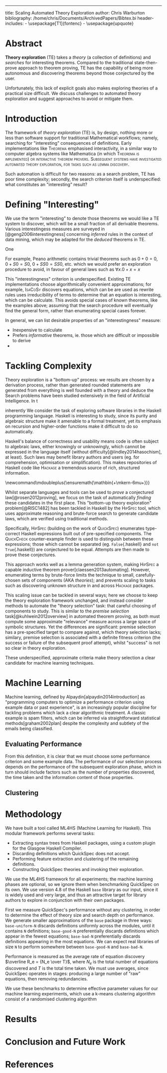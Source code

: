 ---
title: Scaling Automated Theory Exploration
author: Chris Warburton
bibliography: /home/chris/Documents/ArchivedPapers/Bibtex.bi
header-includes:
    - \usepackage[T1]{fontenc}
    - \usepackage{upquote}

# Abstract #

**Theory exploration** (TE) takes a *theory* (a collection of definitions) and *searches* for interesting theorems. Compared to the traditional state-then-prove approach to theorem proving, TE has the capability of being more autonomous and discovering theorems beyond those conjectured by the user.

Unfortunately, this lack of explicit goals also makes exploring theories of a practical size difficult. We discuss challenges to automated theory exploration and suggest approaches to avoid or mitigate them.

# Introduction #

The framework of *theory exploration* (TE) is, by design, nothing more or less than software support for traditional Mathematical workflows; namely, searching for "interesting" consequences of definitions. Early implementations like <span style="font-variant:small-caps;">Theorema</span> emphasised interactivity, in a similar way to computer algebra systems like Mathematica (in which <span style="font-variant:small-caps;">Theorema<span> is implemented) or interactive theorem provers. Subsequent systems have investigated *automated* theory exploration, for tasks such as lemma discovery.

Such automation is difficult for two reasons: as a search problem, TE has poor time complexity; secondly, the search criterion itself is underspecified: what constitutes an "interesting" result?

# Defining "Interesting" #

We use the term "interesting" to denote those theorems we would like a TE system to discover, which will be a small fraction of all derivable theorems. Various interestingess measures are surveyed in [@geng2006interestingness] concerning *inferred* rules in the context of data mining, which may be adapted for the *deduced* theorems in TE.

One

For example, Peano arithmetic contains trivial theorems such as $0 + 0 = 0$, $0 + S0 = S0$, $0 + SS0 = SS0$, etc. which we would prefer an exploration procedure to avoid, in favour of general laws such as $\forall x. 0 + x = x$

This "interestingness" criterion is underspecified. Existing TE implementations choose algorithmically convenient approximations; for example, <span style="font-variant:small-caps;">IsaCoSy</span> discovers equations, which can be are used as rewrite rules uses irreducibility of terms to determine that an equation is interesting, which can be calculate. This avoids special cases of known theorems, like the examples above; assuming that the search procedure will eventually find the general form, rather than enumerating special cases forever.

In general, we can list desirable properties of an "interestingness" measure:

 - Inexpensive to calculate
 - Prefers *informative* theorems, ie. those which are difficult or impossible to derive
 -

# Tackling Complexity #

Theory exploration is a "bottom-up" process: we results are chosen by a derivation process, rather than generated rounded statements are generated from everything is well founded with a theory and deduce the Search problems have been studied extensively in the field of Artificial Intelligence. In t

inherently We consider the task of exploring software libraries in the Haskell programming language. Haskell is interesting to study, since its purity and algebraic structure make it amenable to a formal treatment, yet its emphasis on recursion and higher-order functions make it difficult to do so automatically.

Haskell's balance of correctness and usability means code is often subject to algebraic laws, either knowingly or unknowingly, which cannot be expressed in the language itself (without difficulty[@lindley2014hasochism], at least). Such laws may benefit library authors and users (eg. for comprehension, optimisation or simplification). This makes repositories of Haskell code like <span style="font-variant:small-caps;">Hackage</span> a tremendous source of rich, structured information.

\newcommand\mdoubleplus{\ensuremath{\mathbin{+\mkern-6mu+}}}

Whilst separate languages and tools can be used to *prove* a conjectured law[@rosen2012proving], we focus on the task of automatically *finding* these candidates in the first place. This "bottom-up theory exploration" problem[@RISC1482] has been tackled in Haskell by the <span style="font-variant:small-caps;">HipSpec</span> tool, which uses approximate reasoning and brute-force search to generate candidate laws, which are verified using traditional methods.

Specifically, <span style="font-variant:small-caps;">HipSpec</span> (building on the work of <span style="font-variant:small-caps;">QuickSpec</span>) enumerates type-correct Haskell expressions built out of pre-specified components. The <span style="font-variant:small-caps;">QuickCheck</span> counter-example finder is used to distinguish between these expressions; those which cannot be separated (eg. `False`{.haskell} and `not True`{.haskell}) are conjectured to be equal. Attempts are then made to prove these conjectures.

This approach works well as a lemma generation system, making <span style="font-variant:small-caps;">HipSpec</span> a capable inductive theorem prover[claessen2013automating]. However, enumerating terms by brute-force limits the technique to small, carefully-chosen sets of components (AKA *theories*); and prevents scaling to tasks such as discovering unknown structure in and across <span style="font-variant:small-caps;">Hackage</span> packages.

This scaling issue can be tackled in several ways; here we choose to keep the theory exploration framework unchanged, and instead consider methods to automate the "theory selection" task: that careful choosing of components to study. This is similar to the *premise selection* task[@kuhlwein2012overview] in automated theorem proving, as both must compute some approximate "relevance" measure across a large space of symbolic structures. Yet the differences are significant: premise selection has a pre-specified target to compare against, which theory selection lacks; similary, premise selection is associated with a definite fitness criterion (the success or failure of the subsequent proof attempt), whilst "success" is not so clear in theory exploration.

These underspecified, approximate criteria make theory selection a clear candidate for machine learning techniques.

# Machine Learning #

Machine learning, defined by Alpaydin[alpaydin2014introduction] as "programming computers to optimize a performance criterion using example data or past experience", is an increasingly popular discipline for tackling problems which lack a clear algorithmic treatment. A classic example is spam filters, which can be inferred via straightforward statistical methods[graham2002plan] despite the complexity and subtlety of the emails being classified.

## Evaluating Performance ##

From this definition, it is clear that we must choose some performance criterion and some example data. The performance of our selection process depends on the performance of the subsequent exploration phase, which in turn should include factors such as the number of properties discovered, the time taken and the information content of those properties.

## Clustering ##



# Methodology #

We have built a tool called ML4HS (Machine Learning for Haskell). This modular framework performs several tasks:

 - Extracting syntax trees from Haskell packages, using a custom plugin for the Glasgow Haskell Compiler.
 - Discarding definitions which QuickSpec does not accept.
 - Performing feature extraction and clustering of the remaining definitions.
 - Constructing QuickSpec theories and invoking their exploration.

We use the ML4HS framework for all experiments; the machine learning phases are optional, so we ignore them when benchmarking QuickSpec on its own. We use version 4.8 of the Haskell `base` library as our input, since it is widely used and very large, and thus an attractive target for library authors to explore in conjunction with their own packages.

First we measure QuickSpec's performance without any clustering, in order to determine the effect of theory size and search depth on performance. We generate smaller approximations of the `base` package in three ways: `base-uniform-N` discards definitions uniformly across the modules, until it contains `N` definitions; `base-good-N` preferentially discards definitions which appear in the fewest equations; `base-bad-N` preferentially discards definitions appearing in the most equations. We can expect real libraries of size `N` to perform somewhere between `base-good-N` and `base-bad-N`.

Performance is measured as the average rate of equation discovery $\overline R_e = {N_e \over T}$, where $N_e$ is the total number of equations discovered and $T$ is the total time taken. We must use averages, since QuickSpec operates in stages: producing a large number of "raw" equations, then removing redundancies.

We use these benchmarks to determine effective parameter values for our machine learning experiments, which use a k-means clustering algorithm consist of a randomised clustering algorithm

# Results #

# Conclusion and Future Work #

# References #

